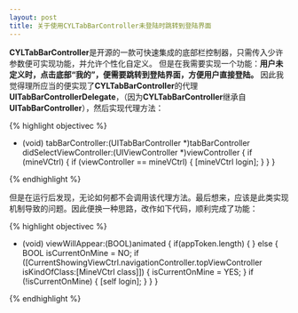 ```yaml
---
layout: post
title: 关于使用CYLTabBarController未登陆时跳转到登陆界面
---
```


**CYLTabBarController**是开源的一款可快速集成的底部栏控制器，只需传入少许参数便可实现功能，并允许个性化自定义。
但是在我需要实现一个功能：**用户未定义时，点击底部“我的”，便需要跳转到登陆界面，方便用户直接登陆。**
因此我觉得理所应当的便实现了**CYLTabBarController**的代理**UITabBarControllerDelegate**，（因为**CYLTabBarController**继承自**UITabBarController**），然后实现代理方法：

{% highlight objectivec %}
<!--```objectivec-->
 - (void) tabBarController:(UITabBarController *)tabBarController didSelectViewController:(UIViewController *)viewController {
    if (mineVCtrl) {
        if (viewController == mineVCtrl) {
            [mineVCtrl login];
        }
    }
}
<!--```-->
{% endhighlight %}

但是在运行后发现，无论如何都不会调用该代理方法。最后想来，应该是此类实现机制导致的问题。因此便换一种思路，改作如下代码，顺利完成了功能：

<!--```objectivec -->
{% highlight objectivec %}
 - (void) viewWillAppear:(BOOL)animated {
    if(appToken.length) {
    } else {
        BOOL isCurrentOnMine = NO;
        if ([CurrentShowingViewCtrl.navigationController.topViewController isKindOfClass:[MineVCtrl class]]) {
            isCurrentOnMine = YES;
        }
        if (!isCurrentOnMine) {
            [self login];
        }
    }
}
<!--```-->
{% endhighlight %}

